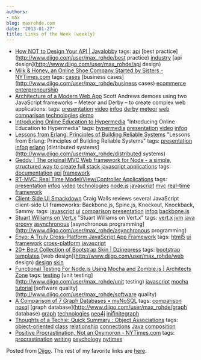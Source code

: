 ```yaml
---
authors:
- max
blog: maxrohde.com
date: "2013-01-27"
title: Links of the Week (weekly)
---
```


- [How NOT to Design Your API | Javalobby](http://java.dzone.com/articles/how-not-design-your-api?utm_source=feedburner&utm_medium=feed&utm_campaign=Feed%3A+javalobby%2Ffrontpage+%28Javalobby+%2F+Java+Zone%29)
  tags: [api](http://www.diigo.com/user/max_rohde/api) [best practice](http://www.diigo.com/user/max_rohde/best practice) [industry](http://www.diigo.com/user/max_rohde/industry) [api design](http://www.diigo.com/user/max_rohde/api design)
- [Milk & Honey, an Online Shoe Company Started by Sisters - NYTimes.com](http://www.nytimes.com/2013/01/20/business/milk-honey-an-online-shoe-company-started-by-sisters.html?partner=rss&emc=rss&_r=0)
  tags: [cases](http://www.diigo.com/user/max_rohde/cases) [business cases](http://www.diigo.com/user/max_rohde/business cases) [ecommerce](http://www.diigo.com/user/max_rohde/ecommerce) [enterpreneurship](http://www.diigo.com/user/max_rohde/enterpreneurship)
- [Architecture of a Modern Web App](http://www.infoq.com/presentations/Web-App-Meteor-Derby)
  Scott Andrews demoes using two JavaScript frameworks – Meteor and Derby – to create complex web applications.
  tags: [presentation](http://www.diigo.com/user/max_rohde/presentation) [video](http://www.diigo.com/user/max_rohde/video) [infoq](http://www.diigo.com/user/max_rohde/infoq) [derby](http://www.diigo.com/user/max_rohde/derby) [meteor](http://www.diigo.com/user/max_rohde/meteor) [web](http://www.diigo.com/user/max_rohde/web) [comparison](http://www.diigo.com/user/max_rohde/comparison) [technologies](http://www.diigo.com/user/max_rohde/technologies) [demo](http://www.diigo.com/user/max_rohde/demo)
- [Introducing Online Education to Hypermedia](http://www.infoq.com/presentations/Online-Education-Hypermedia)
  "Introducing Online Education to Hypermedia"
  tags: [hypermedia](http://www.diigo.com/user/max_rohde/hypermedia) [presentation](http://www.diigo.com/user/max_rohde/presentation) [video](http://www.diigo.com/user/max_rohde/video) [infoq](http://www.diigo.com/user/max_rohde/infoq)
- [Lessons from Erlang: Principles of Building Reliable Systems](http://www.infoq.com/presentations/Erlang-Principles-Reliable)
  "Lessons from Erlang: Principles of Building Reliable Systems"
  tags: [presentation](http://www.diigo.com/user/max_rohde/presentation) [infoq](http://www.diigo.com/user/max_rohde/infoq) [erlang](http://www.diigo.com/user/max_rohde/erlang) [distributed systems](http://www.diigo.com/user/max_rohde/distributed systems)
- [Geddy | The original MVC Web framework for Node - a simple, structured way to create full stack javascript applications](http://geddyjs.org/tutorial)
  tags: [documentation](http://www.diigo.com/user/max_rohde/documentation) [api](http://www.diigo.com/user/max_rohde/api) [framework](http://www.diigo.com/user/max_rohde/framework)
- [RT-MVC: Real Time Model/View/Controller Applications](http://www.infoq.com/presentations/Real-Time-MVC-Geddy)
  tags: [presentation](http://www.diigo.com/user/max_rohde/presentation) [infoq](http://www.diigo.com/user/max_rohde/infoq) [video](http://www.diigo.com/user/max_rohde/video) [technologies](http://www.diigo.com/user/max_rohde/technologies) [node.js](http://www.diigo.com/user/max_rohde/node.js) [javascript](http://www.diigo.com/user/max_rohde/javascript) [mvc](http://www.diigo.com/user/max_rohde/mvc) [real-time](http://www.diigo.com/user/max_rohde/real-time) [framework](http://www.diigo.com/user/max_rohde/framework)
- [Client-Side UI Smackdown](http://www.infoq.com/presentations/JavaScript-Frameworks-Review)
  Craig Walls reviews several JavaScript client-side UI frameworks: Backbone.js, Spine.js, Knockout, Knockback, Sammy.
  tags: [javascript](http://www.diigo.com/user/max_rohde/javascript) [ui](http://www.diigo.com/user/max_rohde/ui) [comparison](http://www.diigo.com/user/max_rohde/comparison) [presentation](http://www.diigo.com/user/max_rohde/presentation) [infoq](http://www.diigo.com/user/max_rohde/infoq) [backbone.js](http://www.diigo.com/user/max_rohde/backbone.js)
- [Stuart Williams on Vert.x](http://www.infoq.com/interviews/williams-vertx)
  "Stuart Williams on Vert.x"
  tags: [vert.x](http://www.diigo.com/user/max_rohde/vert.x) [jvm](http://www.diigo.com/user/max_rohde/jvm) [java](http://www.diigo.com/user/max_rohde/java) [groovy](http://www.diigo.com/user/max_rohde/groovy) [asynchronous](http://www.diigo.com/user/max_rohde/asynchronous) [asynchronous programming](http://www.diigo.com/user/max_rohde/asynchronous programming)
- [Enyo: A Truly Cross-Platform JavaScript App Framework](http://www.infoq.com/presentations/Enyo)
  tags: [html5](http://www.diigo.com/user/max_rohde/html5) [ui](http://www.diigo.com/user/max_rohde/ui) [framework](http://www.diigo.com/user/max_rohde/framework) [cross-platform](http://www.diigo.com/user/max_rohde/cross-platform) [javascript](http://www.diigo.com/user/max_rohde/javascript)
- [20+ Best Collection of Bootstrap Skin | Dzinepress](http://www.dzinepress.com/2012/11/20-best-collection-of-bootstrap-skin/)
  tags: [bootstrap](http://www.diigo.com/user/max_rohde/bootstrap) [templates](http://www.diigo.com/user/max_rohde/templates) [web design](http://www.diigo.com/user/max_rohde/web design) [design](http://www.diigo.com/user/max_rohde/design) [skin](http://www.diigo.com/user/max_rohde/skin)
- [Functional Testing For Node.js Using Mocha and Zombie.js | Architects Zone](http://architects.dzone.com/articles/functional-testing-nodejs?utm_source=feedburner&utm_medium=feed&utm_campaign=Feed%3A+javalobby%2Ffrontpage+%28Javalobby+%2F+Java+Zone%29)
  tags: [testing](http://www.diigo.com/user/max_rohde/testing) [unit testing](http://www.diigo.com/user/max_rohde/unit testing) [javascript](http://www.diigo.com/user/max_rohde/javascript) [mocha](http://www.diigo.com/user/max_rohde/mocha) [tutorial](http://www.diigo.com/user/max_rohde/tutorial) [software quality](http://www.diigo.com/user/max_rohde/software quality)
- [A Comparison of 7 Graph Databases • myNoSQL](http://nosql.mypopescu.com/post/40759505554/a-comparison-of-7-graph-databases)
  tags: [comparison](http://www.diigo.com/user/max_rohde/comparison) [nosql](http://www.diigo.com/user/max_rohde/nosql) [graph database](http://www.diigo.com/user/max_rohde/graph database) [graph](http://www.diigo.com/user/max_rohde/graph) [technologies](http://www.diigo.com/user/max_rohde/technologies) [neo4j](http://www.diigo.com/user/max_rohde/neo4j) [inifinitegraph](http://www.diigo.com/user/max_rohde/inifinitegraph)
- [Thoughts of a Techie: Quick Summary : Object Associations](http://techie-experience.blogspot.gr/2013/01/quick-summary-object-associations.html)
  tags: [object-oriented](http://www.diigo.com/user/max_rohde/object-oriented) [class](http://www.diigo.com/user/max_rohde/class) [relationship](http://www.diigo.com/user/max_rohde/relationship) [connections](http://www.diigo.com/user/max_rohde/connections) [Java](http://www.diigo.com/user/max_rohde/Java) [composition](http://www.diigo.com/user/max_rohde/composition)
- [Positive Procrastination, Not an Oxymoron - NYTimes.com](http://www.nytimes.com/2013/01/15/science/positive-procrastination-not-an-oxymoron.html?partner=rss&emc=rss&_r=0)
  tags: [procrastination](http://www.diigo.com/user/max_rohde/procrastination) [writing](http://www.diigo.com/user/max_rohde/writing) [psychology](http://www.diigo.com/user/max_rohde/psychology) [nytimes](http://www.diigo.com/user/max_rohde/nytimes)

Posted from [Diigo](http://www.diigo.com). The rest of my favorite links are [here](http://www.diigo.com/user/max_rohde).
